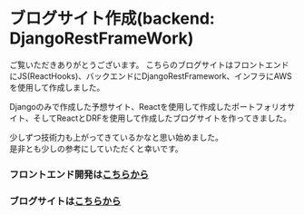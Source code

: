 # ブログサイト作成(backend: DjangoRestFrameWork)

ご覧いただきありがとうございます。
こちらのブログサイトはフロントエンドにJS(ReactHooks)、バックエンドにDjangoRestFramework、インフラにAWSを使用して作成しました。

Djangoのみで作成した予想サイト、Reactを使用して作成したポートフォリオサイト、そしてReactとDRFを使用して作成したブログサイトを作ってきました。

少しずつ技術力も上がってきているかなと思い始めました。\
是非とも少しの参考にしていただくと幸いです。

### フロントエンド開発は[こちらから](https://github.com/KHTTakuya/DjangoRestFrameWorkBlogFrontEnd)　

### ブログサイトは[こちらから](https://blog.dh84hlb3q8tbk.amplifyapp.com/)